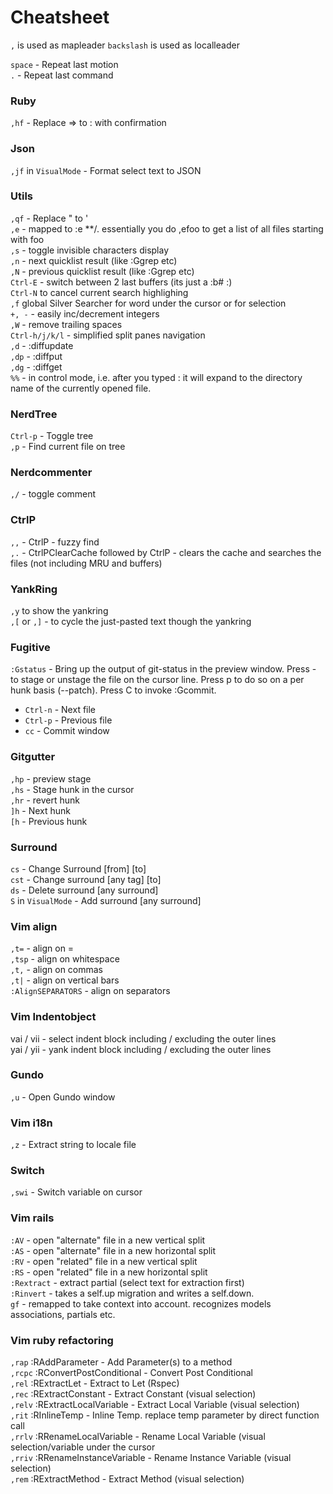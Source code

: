 # Cheatsheet

`,` is used as mapleader `backslash` is used as localleader  

`space` - Repeat last motion  
`.` - Repeat last command  
### Ruby
`,hf` - Replace => to : with confirmation  
### Json
`,jf` in `VisualMode` - Format select text to JSON  
### Utils
`,qf` - Replace " to '  
`,e` - mapped to :e **/. essentially you do ,efoo<tab> to get a list of all files starting with foo  
`,s` - toggle invisible characters display  
`,n` - next quicklist result (like :Ggrep etc)  
`,N` - previous quicklist result (like :Ggrep etc)  
`Ctrl-E` - switch between 2 last buffers (its just a :b#<cr> :)  
`Ctrl-N` to cancel current search highlighing  
`,f` global Silver Searcher for word under the cursor or for selection  
`+, -` - easily inc/decrement integers  
`,W` - remove trailing spaces  
`Ctrl-h/j/k/l` - simplified split panes navigation  
`,d` - :diffupdate  
`,dp` - :diffput  
`,dg` - :diffget  
`%%` - in control mode, i.e. after you typed : it will expand to the directory name of the currently opened file.  

### NerdTree

`Ctrl-p` - Toggle tree  
`,p` - Find current file on tree  

### Nerdcommenter
`,/` - toggle comment  

### CtrlP
`,,` - CtrlP - fuzzy find  
`,.` - CtrlPClearCache followed by CtrlP - clears the cache and searches the files (not including MRU and buffers)  

### YankRing
`,y` to show the yankring  
`,[` or `,]` - to cycle the just-pasted text though the yankring

### Fugitive

`:Gstatus` - Bring up the output of git-status in the preview window. Press - to stage or unstage the file on the cursor line. Press p to do so on a per hunk basis (--patch). Press C to invoke :Gcommit. 
 - `Ctrl-n` - Next file  
 - `Ctrl-p` - Previous file  
 - `cc` - Commit window  

### Gitgutter
`,hp` - preview stage  
`,hs` - Stage hunk in the cursor  
`,hr` - revert hunk  
`]h` - Next hunk  
`[h` - Previous hunk  

### Surround
`cs` - Change Surround [from] [to]  
`cst` - Change surround [any tag] [to]  
`ds` - Delete surround [any surround]  
`S` in `VisualMode` - Add surround [any surround]  

### Vim align
`,t=` - align on =  
`,tsp` - align on whitespace  
`,t,` - align on commas  
`,t|` - align on vertical bars  
`:AlignSEPARATORS` - align on separators  

### Vim Indentobject
vai / vii - select indent block including / excluding the outer lines  
yai / yii - yank indent block including / excluding the outer lines  

### Gundo
`,u` - Open Gundo window

### Vim i18n
`,z` - Extract string to locale file  

### Switch
`,swi` - Switch variable on cursor  

### Vim rails
`:AV` - open "alternate" file in a new vertical split  
`:AS` - open "alternate" file in a new horizontal split  
`:RV` - open "related" file in a new vertical split  
`:RS` - open "related" file in a new horizontal split  
`:Rextract` - extract partial (select text for extraction first)  
`:Rinvert` - takes a self.up migration and writes a self.down.  
`gf` - remapped to take context into account. recognizes models associations, partials etc.  

### Vim ruby refactoring
`,rap` :RAddParameter - Add Parameter(s) to a method  
`,rcpc` :RConvertPostConditional - Convert Post Conditional  
`,rel` :RExtractLet - Extract to Let (Rspec)  
`,rec` :RExtractConstant - Extract Constant (visual selection)  
`,relv` :RExtractLocalVariable - Extract Local Variable (visual selection)  
`,rit` :RInlineTemp - Inline Temp. replace temp parameter by direct function call  
`,rrlv` :RRenameLocalVariable - Rename Local Variable (visual selection/variable under the cursor  
`,rriv` :RRenameInstanceVariable - Rename Instance Variable (visual selection)  
`,rem` :RExtractMethod - Extract Method (visual selection)  
